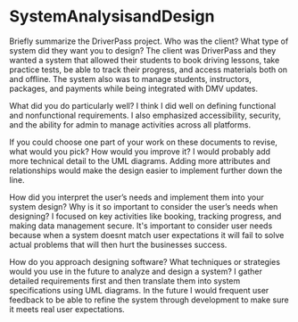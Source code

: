 # SystemAnalysisandDesign
Briefly summarize the DriverPass project. Who was the client? What type of system did they want you to design?
The client was DriverPass and they wanted a system that allowed their students to book driving lessons, take practice tests, be able to track their progress, and access materials both on and offline. The system also was to manage students, instructors, packages, and payments while being integrated with DMV updates.

What did you do particularly well?
I think I did well on defining functional and nonfunctional requirements. I also emphasized accessibility, security, and the ability for admin to manage activities across all platforms.

If you could choose one part of your work on these documents to revise, what would you pick? How would you improve it?
I would probably add more technical detail to the UML diagrams. Adding more attributes and relationships would make the design easier to implement further down the line.

How did you interpret the user’s needs and implement them into your system design? Why is it so important to consider the user’s needs when designing?
I focused on key activities like booking, tracking progress, and making data management secure. It's important to consider user needs because when a system doesnt match user expectations it will fail to solve actual problems that will then hurt the businesses success.

How do you approach designing software? What techniques or strategies would you use in the future to analyze and design a system?
I gather detailed requirements first and then translate them into system specifications using UML diagrams. In the future I would frequent user feedback to be able to refine the system through development to make sure it meets real user expectations.
